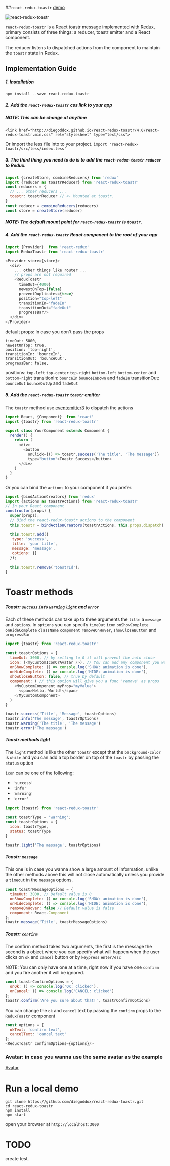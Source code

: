 ##`react-redux-toastr` [demo](http://diegoddox.github.io/react-redux-toastr/)

![react-redux-toastr](https://raw.githubusercontent.com/diegoddox/react-redux-toastr/svg-component/development/assets/toastr.png?style=centerme)


`react-redux-toastr` is a React toastr message implemented with [Redux](https://github.com/rackt/redux), primary consists of three things: a reducer, toastr emitter and a React component.

The reducer listens to dispatched actions from the component to maintain the `toastr` state in Redux.

## Implementation Guide

##### 1. Installation

`npm install --save react-redux-toastr`

##### 2. Add the `react-redux-toastr` css link to your app
##### NOTE: This can be change at anytime
```
<link href="http://diegoddox.github.io/react-redux-toastr/4.0/react-redux-toastr.min.css" rel="stylesheet" type="text/css">
```

Or import the less file into to your project.
`import 'react-redux-toastr/src/less/index.less'`

##### 3. The third thing you need to do is to add the `react-redux-toastr` `reducer` to Redux.

```javascript
import {createStore, combineReducers} from 'redux'
import {reducer as toastrReducer} from 'react-redux-toastr'
const reducers = {
  // ... other reducers ...
  toastr: toastrReducer // <- Mounted at toastr.
}
const reducer = combineReducers(reducers)
const store = createStore(reducer)
```

##### NOTE: The default mount point for `react-redux-toastr` is `toastr`.

##### 4. Add the `react-redux-toastr` React component to the root of your app

```javascript
import {Provider}  from 'react-redux'
import ReduxToastr from 'react-redux-toastr'

<Provider store={store}>
  <div>
    ... other things like router ...
    // props are not required
    <ReduxToastr
      timeOut={4000}
      newestOnTop={false}
      preventDuplicates={true}
      position="top-left"
      transitionIn="fadeIn"
      transitionOut="fadeOut"
      progressBar/>
  </div>
</Provider>
```

default props: In case you don't pass the props

```
timeOut: 5000,
newestOnTop: true,
position: 'top-right',
transitionIn: 'bounceIn',
transitionOut: 'bounceOut',
progressBar: false,
```

positions: `top-left` `top-center` `top-right`  `bottom-left` `bottom-center` and `bottom-right`
transitionIn: `bounceIn` `bounceInDown` and `fadeIn`
transitionOut: `bounceOut` `bounceOutUp` and `fadeOut`

##### 5. Add the `react-redux-toastr`  `toastr` emitter
The `toastr` method use [eventemitter3](https://github.com/primus/eventemitter3) to dispatch the actions


```javascript
import React, {Component}  from 'react'
import {toastr} from 'react-redux-toastr'

export class YourComponent extends Component {
  render() {
    return (
      <div>
        <button
          onClick={() => toastr.success('The title', 'The message')}
          type="button">Toastr Success</button>
      </div>
    )
  }
}
```
Or you can bind the `actions` to your component if you prefer.

```javascript
import {bindActionCreators} from 'redux'
import {actions as toastrActions} from 'react-redux-toastr'
// In your React component
constructor(props) {
  super(props);
  // Bind the react-redux-toastr actions to the component
  this.toastr = bindActionCreators(toastrActions, this.props.dispatch)
  
  this.toastr.add({
   type: 'success',
   title: 'your title',
   message: 'message',
   options: {}
  });
  
  this.toastr.remove('toastrId');
}
```

# Toastr methods
##### Toastr: `success` `info` `warning` `light` and `error`
Each of these methods can take up to three arguments the `title` a `message` and `options`.
In `options` you can specify `timeOut` `icon` `onShowComplete` `onHideComplete` `className` `component` `removeOnHover`, `showCloseButton` and `progressBar`

``` javascript
import {toastr} from 'react-redux-toastr'

const toastrOptions = {
  timeOut: 3000, // by setting to 0 it will prevent the auto close
  icon: (<myCustomIconOrAvatar />), // You can add any component you want but note the the with and height are 70px ;)
  onShowComplete: () => console.log('SHOW: animation is done'),
  onHideComplete: () => console.log('HIDE: animation is done'),
  showCloseButton: false, // true by default
  component: ( // this option will give you a func 'remove' as props
    <MyCustomComponent myProp="myValue">
      <span>Hello, World!</span>
    </MyCustomComponent>
  )
}

toastr.success('Title', 'Message', toastrOptions)
toastr.info('The message', toastrOptions)
toastr.warning('The title', 'The message')
toastr.error('The message')
```

##### Toastr methods light

The `light` method is like the other `toastr` except that the `background-color` is `white` and you can add a top
border on top of the `toastr` by passing the `status` option

`icon` can be one of the following:
- `'success'`
- `'info'`
- `'warning'`
- `'error'`

``` javascript
import {toastr} from 'react-redux-toastr'

const toastrType = 'warning';
const toastrOptions = {
  icon: toastrType,
  status: toastrType
}

toastr.light('The message', toastrOptions)
```

##### Toastr: `message`
This one is in case you wanna show a large amount of information, unlike the other methods above this will not close automatically unless you provide a `timeout` in the `message` options.

```javascript
const toastrMessageOptions = {
  timeOut: 3000, // Default value is 0 
  onShowComplete: () => console.log('SHOW: animation is done'),
  onHideComplete: () => console.log('HIDE: animation is done'),
  removeOnHover: false // Default value is false 
  component: React.Component
};
toastr.message('Title', toastrMessageOptions)
```

##### Toastr: `confirm`
The confirm method takes two arguments, the first is the message the second is a object where you can specify what will happen when the user clicks on `ok` and `cancel` button or by `keypress` `enter/esc`

NOTE: You can only have one at a time, right now if you have one `confirm` and you fire another it will be ignored.

```javascript
const toastrConfirmOptions = {
  onOk: () => console.log('OK: clicked'),
  onCancel: () => console.log('CANCEL: clicked')
};
toastr.confirm('Are you sure about that!', toastrConfirmOptions)
```

You can change the `ok` and `cancel` text by passing the `confirm` props to the `ReduxToastr` component

```javascript
const options = {
  okText: 'confirm text',
  cancelText: 'cancel text'
};
<ReduxToastr confirmOptions={options}/>
```

### Avatar: in case you wanna use the same avatar as the example
[Avatar](https://github.com/diegoddox/react-redux-toastr/blob/master/development/Avatar.js)

# Run a local demo
```
git clone https://github.com/diegoddox/react-redux-toastr.git
cd react-redux-toastr
npm install
npm start
```
open your browser at `http://localhost:3000`

# TODO
create test.
